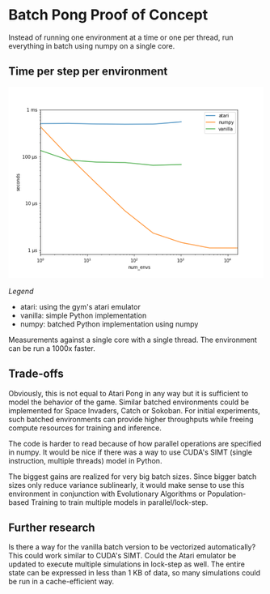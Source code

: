 # Batch Pong Proof of Concept

Instead of running one environment at a time or one per thread, run everything 
in batch using numpy on a single core.

## Time per step per environment

![Benchmark](notebooks/benchmark.png)

*Legend*

* atari: using the gym's atari emulator
* vanilla: simple Python implementation
* numpy: batched Python implementation using numpy

Measurements against a single core with a single thread. The environment can be 
run a 1000x faster.

## Trade-offs

Obviously, this is not equal to Atari Pong in any way but it is sufficient to
model the behavior of the game. Similar batched environments could be implemented
for Space Invaders, Catch or Sokoban. For initial experiments, such batched 
environments can provide higher throughputs while freeing compute resources
for training and inference.

The code is harder to read because of how parallel operations are specified in
numpy.
It would be nice if there was a way to use CUDA's SIMT (single instruction, 
multiple threads) model in Python.

The biggest gains are realized for very big batch sizes. Since bigger batch sizes
only reduce variance sublinearly, it would make sense to use this environment
in conjunction with Evolutionary Algorithms or Population-based Training to train
multiple models in parallel/lock-step.

## Further research

Is there a way for the vanilla batch version to be vectorized
automatically? This could work similar to CUDA's SIMT.
Could the Atari emulator be updated to execute multiple simulations in lock-step
as well. The entire state can be expressed in less than 1 KB of data, so many
simulations could be run in a cache-efficient way.
 


